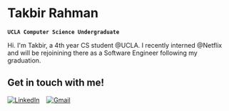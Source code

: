 # Takbir Rahman

**`UCLA Computer Science Undergraduate`**

Hi. I'm Takbir, a 4th year CS student @UCLA. I recently interned @Netflix and will be rejoinining there as a Software Engineer following my graduation.

## Get in touch with me!
[![LinkedIn](https://img.shields.io/badge/linkedin-%230077B5.svg?style=for-the-badge&logo=linkedin&logoColor=white)](https://www.linkedin.com/in/takbirr/)
&nbsp;&nbsp;
[![Gmail](https://img.shields.io/badge/Gmail-D14836?style=for-the-badge&logo=gmail&logoColor=white)](mailto:takbirr04@gmail.com)
&nbsp;&nbsp;
